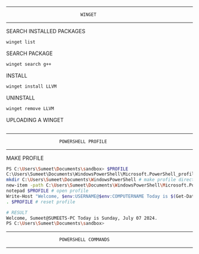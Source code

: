 
___________________________________________________________________________

                                WINGET
___________________________________________________________________________

SEARCH INSTALLED PACKAGES
```bash
winget list
```

SEARCH PACKAGE
```bash
winget search g++
```

INSTALL
```bash
winget install LLVM
```

UNINSTALL
```bash
winget remove LLVM
```


UPLOADING A WINGET
```bash

```



___________________________________________________________________________

                        POWERSHELL PROFILE
___________________________________________________________________________

MAKE PROFILE
```bash
PS C:\Users\Sumeet\Documents\sandbox> $PROFILE
C:\Users\Sumeet\Documents\WindowsPowerShell\Microsoft.PowerShell_profile.ps1
mkdir C:\Users\Sumeet\Documents\WindowsPowerShell # make profile directory
new-item -path C:\Users\Sumeet\Documents\WindowsPowerShell\Microsoft.PowerShell_profile.ps1 # make profile
notepad $PROFILE # open profile
Write-Host "Welcome, $env:USERNAME@$env:COMPUTERNAME Today is $(Get-Date -Format 'dddd, MMMM dd yyyy')." # add line in profile
. $PROFILE # reset profile

# RESULT
Welcome, Sumeet@SUMEETS-PC Today is Sunday, July 07 2024.
PS C:\Users\Sumeet\Documents\sandbox> 
```


___________________________________________________________________________

                        POWERSHELL COMMANDS
___________________________________________________________________________